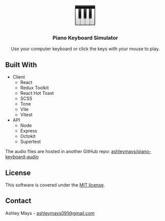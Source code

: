<div align="center">
  <img src="./piano-icon.png" alt="Logo" width="70">
  <h3 align="center">Piano Keyboard Simulator</h3>
  <p align="center">
    Use your computer keyboard or click the keys with your mouse to play.
  </p>
</div>

## Built With

- Client
  - React
  - Redux Toolkit
  - React Hot Toast
  - SCSS
  - Tone
  - Vite
  - Vitest
- API
  - Node
  - Express
  - Octokit
  - Supertest

The audio files are hosted in another GitHub repo: <a href="https://github.com/ashleymays/piano-keyboard-audio">ashleymays/piano-keyboard-audio</a>

## License

This software is covered under the <a href="./LICENSE.md">MIT license</a>.

## Contact

Ashley Mays - ashleymays091@gmail.com
